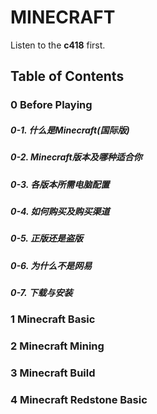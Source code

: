 #  MINECRAFT
 Listen to the **c418** first.

## Table of Contents

### 0 Before Playing 

##### 0-1. 什么是Minecraft(国际版)

##### 0-2. Minecraft版本及哪种适合你

##### 0-3. 各版本所需电脑配置 

##### 0-4. 如何购买及购买渠道

##### 0-5. 正版还是盗版

##### 0-6. 为什么不是网易

##### 0-7. 下载与安装

### 1 Minecraft Basic



### 2 Minecraft Mining



### 3 Minecraft Build



### 4 Minecraft Redstone Basic





